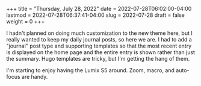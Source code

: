 +++
title = "Thursday, July 28, 2022"
date = 2022-07-28T06:02:00-04:00
lastmod = 2022-07-28T06:37:41-04:00
slug = 2022-07-28
draft = false
weight = 0
+++

I hadn't planned on doing much customization to the new theme here, but I really wanted to keep my daily journal posts, so here we are. I had to add a "journal" post type and supporting templates so that the most recent entry is displayed on the home page and the entire entry is shown rather than just the summary. Hugo templates are tricky, but I'm getting the hang of them.

I'm starting to enjoy having the Lumix S5 around. Zoom, macro, and auto-focus are handy.

[//]: # "Exported with love from a post written in Org mode"
[//]: # "- https://github.com/kaushalmodi/ox-hugo"
